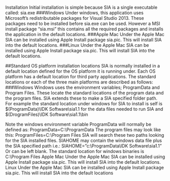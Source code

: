 Installation
Initial installation is simple because SIA is a single executable called:
 sia.exe
###Windows
Under windows, this application uses Microsoft’s redistributable packages for Visual Studio 2013. These packages need to be installed before sia.exe can be used. However a MSI install package “sia.msi”  this contains all the required packages and installs the application in the default locations.
###Apple Mac
Under the Apple Mac SIA can be installed using Apple Install package sia.pic. This will install SIA into the default locations. 
###Linux
Under the Apple Mac SIA can be installed using Apple Install package sia.pic. This will install SIA into the default locations. 

##Standard OS platform installation locations
SIA is normally installed in a default location defined for the OS platform it is running under. Each OS platform has a default location for third party applications. The standard locations or each of the three main platforms are described as follows:
###Windows
Windows uses the environment variables; ProgramData and Program Files. These locate the standard locations of the program data and the program files. SIA extends these to make a SIA specified folder path. For example the standard location under windows for SIA to install is self is $(ProgramData)\IDK Software\sia1.1 for the data files needed to run SIA and $(DrogramFiles)\IDK Software\sia1.1\bin

Note the windows environment variable ProgramData will normally be defined as:
ProgramData=C:\ProgramData
The program files may look like this:
ProgramFiles=C:\Program Files
SIA will search these two paths looking for the SIA installed files. SIAHOME may contain the windows data file plus the SIA specified path i.e.:
SIAHOME=”c:\ProgramData\IDK Software\sia1.1”
Or can be left blank.
The standard location for windows binaries is C:\Program Files
Apple Mac
Under the Apple Mac SIA can be installed using Apple Install package sia.pic. This will install SIA into the default locations. 
Linux
Under the Apple Mac SIA can be installed using Apple Install package sia.pic. This will install SIA into the default locations
 

